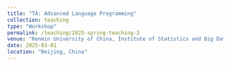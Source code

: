 ```yaml
---
title: "TA: Advanced Language Programming"
collection: teaching
type: "Workshop"
permalink: /teaching/2025-spring-teaching-2
venue: "Renmin University of China, Institute of Statistics and Big Data"
date: 2025-03-01
location: "Beijing, China"
---
```

